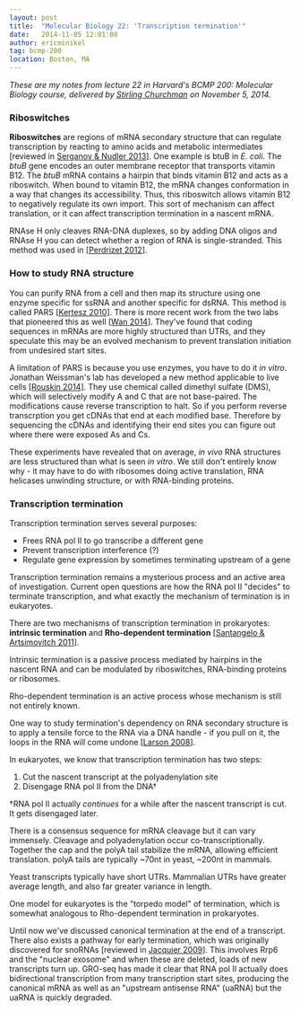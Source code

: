 ```yaml
---
layout: post
title:  "Molecular Biology 22: 'Transcription termination'"
date:   2014-11-05 12:01:00
author: ericminikel
tag: bcmp-200
location: Boston, MA
---
```


*These are my notes from lecture 22 in Harvard's BCMP 200: Molecular Biology course, delivered by [Stirling Churchman](https://twitter.com/fiddle) on November 5, 2014.*

### Riboswitches

**Riboswitches** are regions of mRNA secondary structure that can regulate transcription by reacting to amino acids and metabolic intermediates [reviewed in [Serganov & Nudler 2013]]. One example is btuB in *E. coli*. The *btuB* gene encodes an outer membrane receptor that transports vitamin B12. The *btuB* mRNA contains a hairpin that binds vitamin B12 and acts as a riboswitch. When bound to vitamin B12, the mRNA changes conformation in a way that changes its accessibility. Thus, this riboswitch allows vitamin B12 to negatively regulate its own import. This sort of mechanism can affect translation, or it can affect transcription termination in a nascent mRNA.

RNAse H only cleaves RNA-DNA duplexes, so by adding DNA oligos and RNAse H you can detect whether a region of RNA is single-stranded. This method was used in [[Perdrizet 2012]].

### How to study RNA structure

You can purify RNA from a cell and then map its structure using one enzyme specific for ssRNA and another specific for dsRNA. This method is called PARS [[Kertesz 2010]]. There is more recent work from the two labs that pioneered this as well [[Wan 2014]]. They've found that coding sequences in mRNAs are more highly structured than UTRs, and they speculate this may be an evolved mechanism to prevent translation initiation from undesired start sites.

A limitation of PARS is because you use enzymes, you have to do it *in vitro*. Jonathan Weissman's lab has developed a new method applicable to live cells [[Rouskin 2014]]. They use chemical called dimethyl sulfate (DMS), which will selectively modify A and C that are not base-paired. The modifications cause reverse transcription to halt. So if you perform reverse transcrption you get cDNAs that end at each modified base. Therefore by sequencing the cDNAs and identifying their end sites you can figure out where there were exposed As and Cs.

These experiments have revealed that on average, *in vivo* RNA structures are less structured than what is seen *in vitro*. We still don't entirely know why - it may have to do with ribosomes doing active translation, RNA helicases unwinding structure, or with RNA-binding proteins.

### Transcription termination

Transcription termination serves several purposes:

+ Frees RNA pol II to go transcribe a different gene
+ Prevent transcription interference (?)
+ Regulate gene expression by sometimes terminating upstream of a gene

Transcription termination remains a mysterious process and an active area of investigation. Current open questions are how the RNA pol II "decides" to terminate transcription, and what exactly the mechanism of termination is in eukaryotes.

There are two mechanisms of transcription termination in prokaryotes: **intrinsic termination** and **Rho-dependent termination** [[Santangelo & Artsimovitch 2011]].

Intrinsic termination is a passive process mediated by hairpins in the nascent RNA and can be modulated by riboswitches, RNA-binding proteins or ribosomes.

Rho-dependent termination is an active process whose mechanism is still not entirely known. 

One way to study termination's dependency on RNA secondary structure is to apply a tensile force to the RNA via a DNA handle - if you pull on it, the loops in the RNA will come undone [[Larson 2008]].

In eukaryotes, we know that transcription termination has two steps:

1. Cut the nascent transcript at the polyadenylation site
2. Disengage RNA pol II from the DNA&dagger;

&dagger;RNA pol II actually *continues* for a while after the nascent transcript is cut. It gets disengaged later.

There is a consensus sequence for mRNA cleavage but it can vary immensely. Cleavage and polyadenylation occur co-transcriptionally. Together the cap and the polyA tail stabilize the mRNA, allowing efficient translation. polyA tails are typically ~70nt in yeast, ~200nt in mammals.

Yeast transcripts typically have short UTRs. Mammalian UTRs have greater average length, and also far greater variance in length.

One model for eukaryotes is the "torpedo model" of termination, which is somewhat analogous to Rho-dependent termination in prokaryotes.

Until now we've discussed canonical termination at the end of a transcript. There also exists a pathway for early termination, which was originally discovered for snoRNAs [reviewed in [Jacquier 2009]]. This involves Rrp6 and the "nuclear exosome" and when these are deleted, loads of new transcripts turn up. GRO-seq has made it clear that RNA pol II actually does bidirectional transcription from many transcription start sites, producing the canonical mRNA as well as an "upstream antisense RNA" (uaRNA) but the uaRNA is quickly degraded.


[Serganov & Nudler 2013]: http://www.ncbi.nlm.nih.gov/pubmed/23332744 "Serganov A, Nudler E. A decade of riboswitches. Cell. 2013 Jan 17;152(1-2):17-24. doi: 10.1016/j.cell.2012.12.024. Review. PubMed PMID: 23332744; PubMed Central PMCID: PMC4215550."

[Perdrizet 2012]: http://www.ncbi.nlm.nih.gov/pubmed/22331895/ "Perdrizet GA 2nd, Artsimovitch I, Furman R, Sosnick TR, Pan T. Transcriptional pausing coordinates folding of the aptamer domain and the expression platform of  a riboswitch. Proc Natl Acad Sci U S A. 2012 Feb 28;109(9):3323-8. doi: 10.1073/pnas.1113086109. Epub 2012 Feb 13. PubMed PMID: 22331895; PubMed Central  PMCID: PMC3295289."

[Kertesz 2010]: http://www.ncbi.nlm.nih.gov/pubmed/20811459 "Kertesz M, Wan Y, Mazor E, Rinn JL, Nutter RC, Chang HY, Segal E. Genome-wide  measurement of RNA secondary structure in yeast. Nature. 2010 Sep 2;467(7311):103-7. doi: 10.1038/nature09322. PubMed PMID: 20811459; PubMed Central PMCID: PMC3847670."

[Wan 2014]: http://www.ncbi.nlm.nih.gov/pubmed/24476892 "Wan Y, Qu K, Zhang QC, Flynn RA, Manor O, Ouyang Z, Zhang J, Spitale RC, Snyder MP, Segal E, Chang HY. Landscape and variation of RNA secondary structure  across the human transcriptome. Nature. 2014 Jan 30;505(7485):706-9. doi: 10.1038/nature12946. PubMed PMID: 24476892; PubMed Central PMCID: PMC3973747."

[Rouskin 2014]: http://www.ncbi.nlm.nih.gov/pubmed/24336214 "Rouskin S, Zubradt M, Washietl S, Kellis M, Weissman JS. Genome-wide probing of RNA structure reveals active unfolding of mRNA structures in vivo. Nature. 2014 Jan 30;505(7485):701-5. doi: 10.1038/nature12894. Epub 2013 Dec 15. PubMed PMID: 24336214; PubMed Central PMCID: PMC3966492."

[Santangelo & Artsimovitch 2011]: http://www.ncbi.nlm.nih.gov/pubmed/21478900 "Santangelo TJ, Artsimovitch I. Termination and antitermination: RNA polymerase runs a stop sign. Nat Rev Microbiol. 2011 May;9(5):319-29. doi: 10.1038/nrmicro2560. Epub 2011 Apr 11. Review. PubMed PMID: 21478900; PubMed Central PMCID: PMC3125153."

[Larson 2008]: http://www.ncbi.nlm.nih.gov/pubmed/18358810 "Larson MH, Greenleaf WJ, Landick R, Block SM. Applied force reveals mechanistic and energetic details of transcription termination. Cell. 2008 Mar 21;132(6):971-82. doi: 10.1016/j.cell.2008.01.027. PubMed PMID: 18358810; PubMed  Central PMCID: PMC2295211."

[Jacquier 2009]: http://www.ncbi.nlm.nih.gov/pubmed/19920851 "Jacquier A. The complex eukaryotic transcriptome: unexpected pervasive transcription and novel small RNAs. Nat Rev Genet. 2009 Dec;10(12):833-44. doi: 10.1038/nrg2683. Review. PubMed PMID: 19920851."